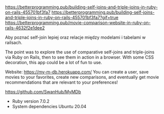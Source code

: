 https://betterprogramming.pub/building-self-joins-and-triple-joins-in-ruby-on-rails-455701bf3fa7
https://betterprogramming.pub/building-self-joins-and-triple-joins-in-ruby-on-rails-455701bf3fa7?gif=true
https://betterprogramming.pub/movie-comparison-website-in-ruby-on-rails-4632f2e1dee2

Aby poznać self-join lepiej oraz relacje między modelami i tabelami w railsach.

The point was to explore the use of comparative self-joins and triple-joins via Ruby on Rails, then to see them in action in a browser. With some CSS decoration, this app could be a lot of fun to use.

Website: https://my-m-db.herokuapp.com/
You can create a user, save movies to your favorites, create new comparisons, and eventually get movie recommendations that are relevant to your preferences!

https://github.com/SwanHub/MyMDb

* Ruby version
7.0.2
* System dependencies
Ubuntu 20.04
